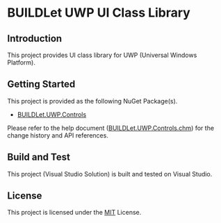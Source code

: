 BUILDLet UWP UI Class Library
=============================

Introduction
------------

This project provides UI class library for UWP (Universal Windows Platform).

Getting Started
---------------

This project is provided as the following NuGet Package(s).

- [BUILDLet.UWP.Controls](https://www.nuget.org/packages/BUILDLet.UWP.Controls/)

Please refer to the help document ([BUILDLet.UWP.Controls.chm](./BUILDLet.UWP.Controls.Documentation/Help/BUILDLet.UWP.Controls.chm)) for the change history and API references.

Build and Test
--------------

This project (Visual Studio Solution) is built and tested on Visual Studio.

License
-------

This project is licensed under the [MIT](https://opensource.org/licenses/MIT) License.
